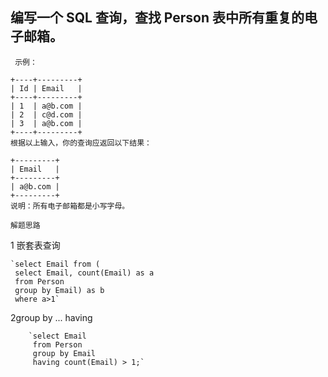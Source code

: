 ## 编写一个 SQL 查询，查找 Person 表中所有重复的电子邮箱。     
     示例：
    
    +----+---------+
    | Id | Email   |
    +----+---------+
    | 1  | a@b.com |
    | 2  | c@d.com |
    | 3  | a@b.com |
    +----+---------+
    根据以上输入，你的查询应返回以下结果：
    
    +---------+
    | Email   |
    +---------+
    | a@b.com |
    +---------+
    说明：所有电子邮箱都是小写字母。

 
`解题思路`

1 嵌套表查询

    `select Email from (
     select Email, count(Email) as a
     from Person
     group by Email) as b
     where a>1`
     
2group by ... having

        `select Email
         from Person
         group by Email
         having count(Email) > 1;`
    